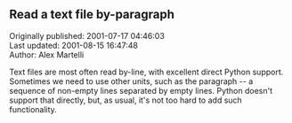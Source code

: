 ## Read a text file by-paragraph  
Originally published: 2001-07-17 04:46:03  
Last updated: 2001-08-15 16:47:48  
Author: Alex Martelli  
  
Text files are most often read by-line, with excellent direct Python support.  Sometimes we need to use other units, such as the paragraph -- a sequence of non-empty lines separated by empty lines.  Python doesn't support that directly, but, as usual, it's not too hard to add such functionality.